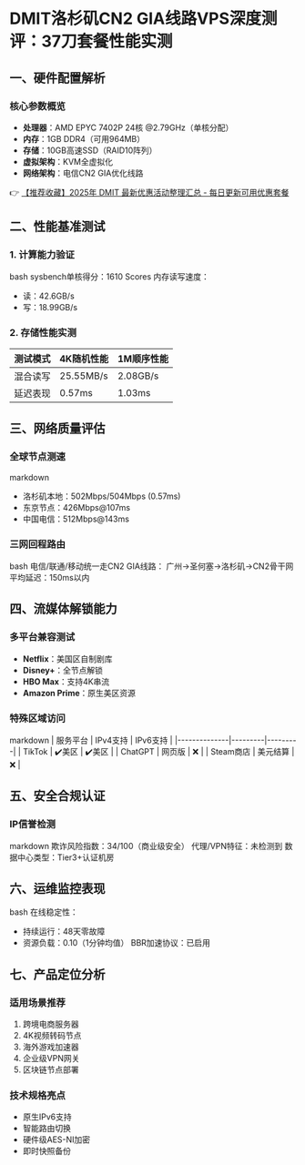 # DMIT洛杉矶CN2 GIA线路VPS深度测评：37刀套餐性能实测

## 一、硬件配置解析
### 核心参数概览
- **处理器**：AMD EPYC 7402P 24核 @2.79GHz（单核分配）
- **内存**：1GB DDR4（可用964MB）
- **存储**：10GB高速SSD（RAID10阵列）
- **虚拟架构**：KVM全虚拟化
- **网络架构**：电信CN2 GIA优化线路

👉 [【推荐收藏】2025年 DMIT 最新优惠活动整理汇总 - 每日更新可用优惠套餐](https://bit.ly/dmit_coupon)

## 二、性能基准测试
### 1. 计算能力验证
bash
sysbench单核得分：1610 Scores
内存读写速度：
- 读：42.6GB/s
- 写：18.99GB/s

### 2. 存储性能实测
| 测试模式        | 4K随机性能       | 1M顺序性能      |
|----------------|-----------------|----------------|
| 混合读写        | 25.55MB/s       | 2.08GB/s       |
| 延迟表现        | 0.57ms          | 1.03ms         |

## 三、网络质量评估
### 全球节点测速
markdown
- 洛杉矶本地：502Mbps/504Mbps (0.57ms)
- 东京节点：426Mbps@107ms
- 中国电信：512Mbps@143ms

### 三网回程路由
bash
电信/联通/移动统一走CN2 GIA线路：
广州→圣何塞→洛杉矶→CN2骨干网
平均延迟：150ms以内

## 四、流媒体解锁能力
### 多平台兼容测试
- **Netflix**：美国区自制剧库
- **Disney+**：全节点解锁
- **HBO Max**：支持4K串流
- **Amazon Prime**：原生美区资源

### 特殊区域访问
markdown
| 服务平台      | IPv4支持 | IPv6支持 |
|--------------|---------|---------|
| TikTok       | ✔️美区   | ✔️美区   |
| ChatGPT      | 网页版   | ❌       |
| Steam商店    | 美元结算 | ❌       |

## 五、安全合规认证
### IP信誉检测
markdown
欺诈风险指数：34/100（商业级安全）
代理/VPN特征：未检测到
数据中心类型：Tier3+认证机房

## 六、运维监控表现
bash
在线稳定性：
- 持续运行：48天零故障
- 资源负载：0.10（1分钟均值）
BBR加速协议：已启用

## 七、产品定位分析
### 适用场景推荐
1. 跨境电商服务器
2. 4K视频转码节点
3. 海外游戏加速器
4. 企业级VPN网关
5. 区块链节点部署

### 技术规格亮点
- 原生IPv6支持
- 智能路由切换
- 硬件级AES-NI加密
- 即时快照备份